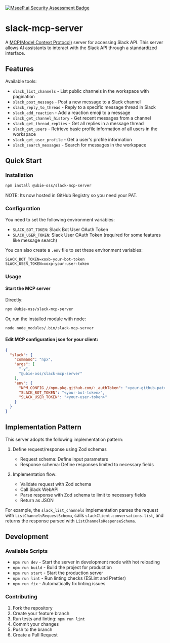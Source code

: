 [![MseeP.ai Security Assessment Badge](https://mseep.net/pr/ubie-oss-slack-mcp-server-badge.png)](https://mseep.ai/app/ubie-oss-slack-mcp-server)

# slack-mcp-server

A [MCP(Model Context Protocol)](https://www.anthropic.com/news/model-context-protocol) server for accessing Slack API. This server allows AI assistants to interact with the Slack API through a standardized interface.

## Features

Available tools:

- `slack_list_channels` - List public channels in the workspace with pagination
- `slack_post_message` - Post a new message to a Slack channel
- `slack_reply_to_thread` - Reply to a specific message thread in Slack
- `slack_add_reaction` - Add a reaction emoji to a message
- `slack_get_channel_history` - Get recent messages from a channel
- `slack_get_thread_replies` - Get all replies in a message thread
- `slack_get_users` - Retrieve basic profile information of all users in the workspace
- `slack_get_user_profile` - Get a user's profile information
- `slack_search_messages` - Search for messages in the workspace

## Quick Start

### Installation

```bash
npm install @ubie-oss/slack-mcp-server
```

NOTE: Its now hosted in GitHub Registry so you need your PAT.

### Configuration

You need to set the following environment variables:

- `SLACK_BOT_TOKEN`: Slack Bot User OAuth Token
- `SLACK_USER_TOKEN`: Slack User OAuth Token (required for some features like message search)

You can also create a `.env` file to set these environment variables:

```
SLACK_BOT_TOKEN=xoxb-your-bot-token
SLACK_USER_TOKEN=xoxp-your-user-token
```

### Usage

#### Start the MCP server

Directly:
```bash
npx @ubie-oss/slack-mcp-server
```

Or, run the installed module with node:
```bash
node node_modules/.bin/slack-mcp-server
```

#### Edit MCP configuration json for your client:

```json
{
  "slack": {
    "command": "npx",
    "args": [
      "-y",
      "@ubie-oss/slack-mcp-server"
    ],
    "env": {
      "NPM_CONFIG_//npm.pkg.github.com/:_authToken": "<your-github-pat>",
      "SLACK_BOT_TOKEN": "<your-bot-token>",
      "SLACK_USER_TOKEN": "<your-user-token>"
    }
  }
}
```

## Implementation Pattern

This server adopts the following implementation pattern:

1. Define request/response using Zod schemas
   - Request schema: Define input parameters
   - Response schema: Define responses limited to necessary fields

2. Implementation flow:
   - Validate request with Zod schema
   - Call Slack WebAPI
   - Parse response with Zod schema to limit to necessary fields
   - Return as JSON

For example, the `slack_list_channels` implementation parses the request with `ListChannelsRequestSchema`, calls `slackClient.conversations.list`, and returns the response parsed with `ListChannelsResponseSchema`.

## Development

### Available Scripts

- `npm run dev` - Start the server in development mode with hot reloading
- `npm run build` - Build the project for production
- `npm run start` - Start the production server
- `npm run lint` - Run linting checks (ESLint and Prettier)
- `npm run fix` - Automatically fix linting issues

### Contributing

1. Fork the repository
2. Create your feature branch
3. Run tests and linting: `npm run lint`
4. Commit your changes
5. Push to the branch
6. Create a Pull Request
